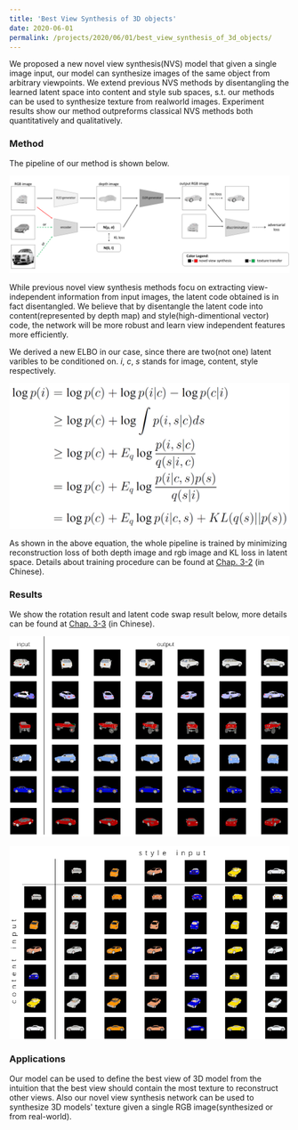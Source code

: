 ```yaml
---
title: 'Best View Synthesis of 3D objects'
date: 2020-06-01
permalink: /projects/2020/06/01/best_view_synthesis_of_3d_objects/
---
```


We proposed a new novel view synthesis(NVS) model that given a single image input, our model can synthesize images of the same object from arbitrary viewpoints. We extend previous NVS methods by disentangling the learned latent space into content and style sub spaces, s.t. our methods can be used to synthesize texture from realworld images. Experiment results show our method outpreforms classical NVS methods both quantitatively and qualitatively.

### Method

The pipeline of our method is shown below.

![](/images/banner.png)

While previous novel view synthesis methods focu on extracting view-independent information from input images, the latent code obtained is in fact disentangled. We believe that by disentangle the latent code into content(represented by depth map) and style(high-dimentional vector) code, the network will be more robust and learn view independent features more efficiently.

We derived a new ELBO in our case, since there are two(not one) latent varibles to be conditioned on. $i$, $c$, $s$ stands for image, content, style respectively.

![](/images/ELBO.png)

As shown in the above equation, the whole pipeline is trained by minimizing reconstruction loss of both depth image and rgb image and KL loss in latent space. Details about training procedure can be found at [Chap. 3-2](https://github.com/DanDoge/FYP/blob/gpu_0201_without_pair/thesis/template/%E6%9C%AC%E7%A7%91%E8%AE%BA%E6%96%87_%E5%AF%BC%E5%B8%88%E8%AF%84%E9%98%85%E8%A1%A8_%E9%BB%84%E9%81%93%E5%90%89_1600017857.pdf) (in Chinese).

### Results

We show the rotation result and latent code swap result below, more details can be found at [Chap. 3-3](https://github.com/DanDoge/FYP/blob/gpu_0201_without_pair/thesis/template/%E6%9C%AC%E7%A7%91%E8%AE%BA%E6%96%87_%E5%AF%BC%E5%B8%88%E8%AF%84%E9%98%85%E8%A1%A8_%E9%BB%84%E9%81%93%E5%90%89_1600017857.pdf) (in Chinese).

![](/images/novel_view_thesis_rotate.png)

![](/images/appendix_syn_swap.png)

### Applications

Our model can be used to define the best view of 3D model from the intuition that the best view should contain the most texture to reconstruct other views. Also our novel view synthesis network can be used to synthesize 3D models' texture given a single RGB image(synthesized or from real-world).